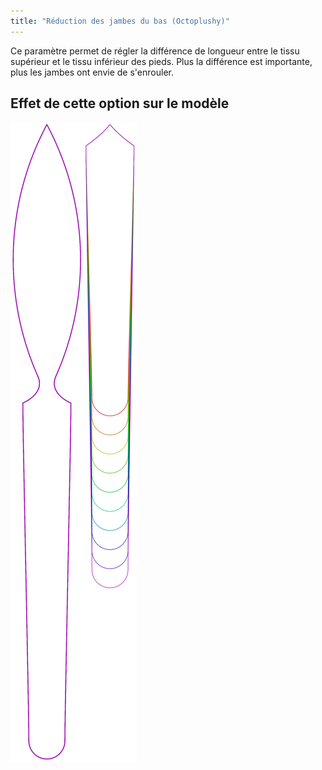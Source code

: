 ```yaml
---
title: "Réduction des jambes du bas (Octoplushy)"
---
```


Ce paramètre permet de régler la différence de longueur entre le tissu supérieur et le tissu inférieur des pieds. Plus la différence est importante, plus les jambes ont envie de s'enrouler.

## Effet de cette option sur le modèle

![Cette image montre l'effet de cette option en superposant plusieurs variantes qui ont une valeur différente pour cette option](octoplushy_bottomlegreductionplushy_sample.svg "Effet de cette option sur le modèle")
